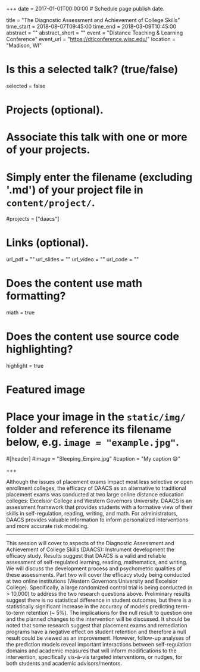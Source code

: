 +++
date = 2017-01-01T00:00:00  # Schedule page publish date.

title = "The Diagnostic Assessment and Achievement of College Skills"
time_start = 2018-08-07T09:45:00
time_end = 2018-03-09T10:45:00
abstract = ""
abstract_short = ""
event = "Distance Teaching & Learning Conference"
event_url = "https://dtlconference.wisc.edu/"
location = "Madison, WI"

# Is this a selected talk? (true/false)
selected = false

# Projects (optional).
#   Associate this talk with one or more of your projects.
#   Simply enter the filename (excluding '.md') of your project file in `content/project/`.
#projects = ["daacs"]

# Links (optional).
url_pdf = ""
url_slides = ""
url_video = ""
url_code = ""

# Does the content use math formatting?
math = true

# Does the content use source code highlighting?
highlight = true

# Featured image
# Place your image in the `static/img/` folder and reference its filename below, e.g. `image = "example.jpg"`.
#[header]
#image = "Sleeping_Empire.jpg"
#caption = "My caption :smile:"

+++

Although the issues of placement exams impact most less selective or open enrollment colleges, the efficacy of DAACS as an alternative to traditional placement exams was conducted at two large online distance education colleges: Excelsior College and Western Governors University. DAACS is an assessment framework that provides students with a formative view of their skills in self-regulation, reading, writing, and math. For administrators, DAACS provides valuable information to inform personalized interventions and more accurate risk modeling.

______
 
This session will cover to aspects of the Diagnostic Assessment and Achievement of College Skills (DAACS): Instrument development the efficacy study. Results suggest that DAACS is a valid and reliable assessment of self-regulated learning, reading, mathematics, and writing. We will discuss the development process and psychometric qualities of these assessments. Part two will cover the efficacy study being conducted at two online institutions (Western Governors University and Excelsior College). Specifically, a large randomized control trial is being conducted (n > 10,000) to address the two research questions above. Preliminary results suggest there is no statistical difference in student outcomes, but there is a statistically significant increase in the accuracy of models predicting term-to-term retention (~ 5%). The implications for the null result to question one and the planned changes to the intervention will be discussed. It should be noted that some research suggest that placement exams and remediation programs have a negative effect on student retention and therefore a null result could be viewed as an improvement. However, follow-up analyses of the prediction models reveal important interactions between self-regulation domains and academic measures that will inform modifications to the intervention, specifically vis-à-vis targeted interventions, or nudges, for both students and academic advisors/mentors.
